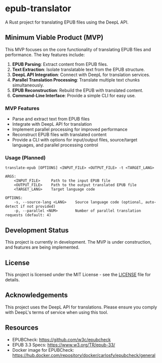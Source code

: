 # epub-translator

A Rust project for translating EPUB files using the DeepL API.

## Minimum Viable Product (MVP)

This MVP focuses on the core functionality of translating EPUB files and performance. The key features include:

1. **EPUB Parsing**: Extract content from EPUB files.
2. **Text Extraction**: Isolate translatable text from the EPUB structure.
3. **DeepL API Integration**: Connect with DeepL for translation services.
4. **Parallel Translation Processing**: Translate multiple text chunks simultaneously.
5. **EPUB Reconstruction**: Rebuild the EPUB with translated content.
6. **Command-Line Interface**: Provide a simple CLI for easy use.

### MVP Features

- Parse and extract text from EPUB files
- Integrate with DeepL API for translation
- Implement parallel processing for improved performance
- Reconstruct EPUB files with translated content
- Provide a CLI with options for input/output files, source/target languages, and parallel processing control

### Usage (Planned)

```
translate-epub [OPTIONS] <INPUT_FILE> <OUTPUT_FILE> -t <TARGET_LANG>

ARGS:
    <INPUT_FILE>     Path to the input EPUB file
    <OUTPUT_FILE>    Path to the output translated EPUB file
    <TARGET_LANG>    Target language code

OPTIONS:
    -s, --source-lang <LANG>    Source language code (optional, auto-detect if not provided)
    -p, --parallel <NUM>        Number of parallel translation requests (default: 4)
```

## Development Status

This project is currently in development. The MVP is under construction, and features are being implemented.

## License

This project is licensed under the MIT License - see the [LICENSE](LICENSE) file for details.

## Acknowledgements

This project uses the DeepL API for translations. Please ensure you comply with DeepL's terms of service when using this tool.

## Resources
- EPUBCheck: https://github.com/w3c/epubcheck
- EPUB 3.3 Specs: https://www.w3.org/TR/epub-33/
- Docker image for EPUBCheck: https://hub.docker.com/repository/docker/carlosfy/epubcheck/general
